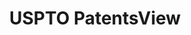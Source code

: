 ---
layout: default
bigquery: https://console.cloud.google.com/bigquery?p=patents-public-data&d=patentsview&page=dataset
citation: Attribution should be given to PatentsView for use, distribution, or derivative
  works.
code: https://github.com/CSSIP-AIR/PatentsView-Code-Snippets/
contributors: USPTO
cost: None
description: 'PatentsView includes US patent data including raw data (summaries, applications,
  pregrant applications), disambugations of inventors and assignees, and inventor
  gender estimates.  Also foreign priority data, # of figures and sheets, and government
  interest statements.'
documentation: https://patentsview.org/query/builder-faqs
last_edit: 04/05/2022, 15:48:18
location: https://patentsview.org/
maintained_by: USPTO
record_creation_timestamp: 12/2/2020 17:20:46
schema_fields:
- section_id
- filename
- rule_47
- disamb_assignee_id_20190312
- contract_award_number
- num_figures
- disamb_inventor_id_20171226
- country_transformed
- organization
- rawlocation_id
- series_code
- disamb_inventor_id_20200929
- disamb_inventor_id_20200331
- length
- date
- latlong
- doc_type
- classification_level
- disamb_inventor_id_20171003
- disamb_assignee_id_20200630
- designation
- mainclass_id
- withdrawn
- longitude
- term_extension
- latin_name
- disamb_inventor_id_20191008
- subcategory_id
- level_three
- doctype
- country
- name_last
- lawyer_id
- action_date
- field_id
- classification_data_source
- disamb_inventor_id_20200630
- applicant_type
- ipc_version_indicator
- subclass
- kind
- main_group
- subgroup
- subgroup_id
- f102_date
- citation_id
- text
- number
- disamb_assignee_id_20200331
- exemplary
- location_id
- state
- num_claims
- subclass_id
- name_first
- disamb_inventor_id_20170808
- male
- male_flag
- rel_id
- inventor_id
- disamb_inventor_id_20170307
- _102_date
- variety
- type
- f371_date
- subsection_id
- patent_id
- disamb_assignee_id_20191231
- disclaimer_date
- group_id
- county
- dependent
- rawinventor_id
- term_disclaimer
- classification_value
- ipc_class
- disamb_inventor_id_20181127
- disamb_inventor_id_20201229
- rawassignee_id
- city
- category_id
- disamb_inventor_id_20191231
- disamb_assignee_id_20200929
- publication_number
- name
- disamb_inventor_id_20190312
- sector_title
- county_fips
- _371_date
- abstract
- num_sheets
- disamb_assignee_id_20181127
- fname
- reldocno
- classification_status
- deceased
- symbol_position
- application_id
- organization_id
- attribution_status
- disamb_assignee_id_20191008
- uuid
- latitude
- gi_statement
- disamb_inventor_id_20190820
- sequence
- field_title
- disamb_inventor_id_20180528
- role
- term_grant
- title
- lname
- num
- level_two
- lapse_of_patent
- category
- status
- id
- group
- state_fips
- assignee_id
- section
- disamb_assignee_id_20190820
- level_one
- relkind
shortname: patentsview
tags:
- disambiguation
- United States
- gender
terms_of_use: Creative Commons Attribution 4.0 International License.
timeframe: 1963-1999
title: USPTO PatentsView
uuid: cf1780b1-e265-4e49-8d1d-83b9cfe0fd9a
---